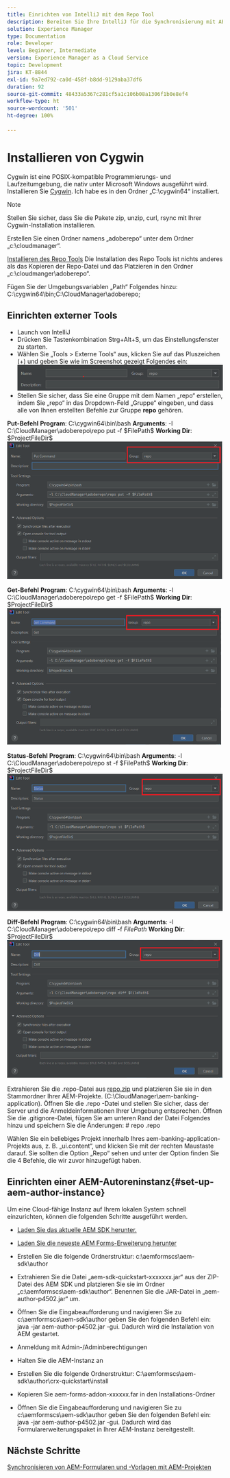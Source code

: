 ```yaml
---
title: Einrichten von IntelliJ mit dem Repo Tool
description: Bereiten Sie Ihre IntelliJ für die Synchronisierung mit AEM Cloud-fähigen Instanzen vor.
solution: Experience Manager
type: Documentation
role: Developer
level: Beginner, Intermediate
version: Experience Manager as a Cloud Service
topic: Development
jira: KT-8844
exl-id: 9a7ed792-ca0d-458f-b8dd-9129aba37df6
duration: 92
source-git-commit: 48433a5367c281cf5a1c106b08a1306f1b0e8ef4
workflow-type: ht
source-wordcount: '501'
ht-degree: 100%

---
```


# Installieren von Cygwin


Cygwin ist eine POSIX-kompatible Programmierungs- und Laufzeitumgebung, die nativ unter Microsoft Windows ausgeführt wird.
Installieren Sie [Cygwin](https://www.cygwin.com/). Ich habe es in den Ordner „C:\cygwin64“ installiert.
>[!NOTE]
> Stellen Sie sicher, dass Sie die Pakete zip, unzip, curl, rsync mit Ihrer Cygwin-Installation installieren.

Erstellen Sie einen Ordner namens „adoberepo“ unter dem Ordner „c:\cloudmanager“.

[Installieren des Repo Tools](https://github.com/Adobe-Marketing-Cloud/tools/tree/master/repo) Die Installation des Repo Tools ist nichts anderes als das Kopieren der Repo-Datei und das Platzieren in den Ordner „c:\cloudmanger\adoberepo“.

Fügen Sie der Umgebungsvariablen „Path“ Folgendes hinzu: C:\cygwin64\bin;C:\CloudManager\adoberepo;

## Einrichten externer Tools

* Launch von IntelliJ
* Drücken Sie Tastenkombination Strg+Alt+S, um das Einstellungsfenster zu starten.
* Wählen Sie „Tools > Externe Tools“ aus, klicken Sie auf das Pluszeichen (+) und geben Sie wie im Screenshot gezeigt Folgendes ein:
  ![rep](assets/repo.png)
* Stellen Sie sicher, dass Sie eine Gruppe mit dem Namen „repo“ erstellen, indem Sie „repo“ in das Dropdown-Feld „Gruppe“ eingeben, und dass alle von Ihnen erstellten Befehle zur Gruppe **repo** gehören.


**Put-Befehl**
**Program**: C:\cygwin64\bin\bash
**Arguments**: -l C:\CloudManager\adoberepo\repo put -f \$FilePath\$
**Working Dir**: \$ProjectFileDir\$
![put-command](assets/put-command.png)

**Get-Befehl**
**Program**: C:\cygwin64\bin\bash
**Arguments**: -l C:\CloudManager\adoberepo\repo get -f \$FilePath\$
**Working Dir**: \$ProjectFileDir\$
![get-command](assets/get-command.png)

**Status-Befehl**
**Program**: C:\cygwin64\bin\bash
**Arguments**: -l C:\CloudManager\adoberepo\repo st -f \$FilePath\$
**Working Dir**: \$ProjectFileDir\$
![status-command](assets/status-command.png)

**Diff-Befehl**
**Program**: C:\cygwin64\bin\bash
**Arguments**: -l C:\CloudManager\adoberepo\repo diff -f $FilePath$
**Working Dir**: \$ProjectFileDir\$
![diff-command](assets/diff-command.png)

Extrahieren Sie die .repo-Datei aus [repo.zip](assets/repo.zip) und platzieren Sie sie in den Stammordner Ihrer AEM-Projekte. (C:\CloudManager\aem-banking-application). Öffnen Sie die .repo -Datei und stellen Sie sicher, dass der Server und die Anmeldeinformationen Ihrer Umgebung entsprechen.
Öffnen Sie die .gitignore-Datei, fügen Sie am unteren Rand der Datei Folgendes hinzu und speichern Sie die Änderungen:
\# repo
.repo

Wählen Sie ein beliebiges Projekt innerhalb Ihres aem-banking-application-Projekts aus, z. B. „ui.content“, und klicken Sie mit der rechten Maustaste darauf. Sie sollten die Option „Repo“ sehen und unter der Option finden Sie die 4 Befehle, die wir zuvor hinzugefügt haben.

## Einrichten einer AEM-Autoreninstanz{#set-up-aem-author-instance}

Um eine Cloud-fähige Instanz auf Ihrem lokalen System schnell einzurichten, können die folgenden Schritte ausgeführt werden.
* [Laden Sie das aktuelle AEM SDK herunter.](https://experience.adobe.com/#/downloads/content/software-distribution/de/aemcloud.html)

* [Laden Sie die neueste AEM Forms-Erweiterung herunter](https://experience.adobe.com/#/downloads/content/software-distribution/de/aemcloud.html)

* Erstellen Sie die folgende Ordnerstruktur: 
c:\aemformscs\aem-sdk\author

* Extrahieren Sie die Datei „aem-sdk-quickstart-xxxxxxx.jar“ aus der ZIP-Datei des AEM SDK und platzieren Sie sie im Ordner „c:\aemformscs\aem-sdk\author“. Benennen Sie die JAR-Datei in „aem-author-p4502.jar“ um.

* Öffnen Sie die Eingabeaufforderung und navigieren Sie zu c:\aemformscs\aem-sdk\author
geben Sie den folgenden Befehl ein: java -jar aem-author-p4502.jar -gui. Dadurch wird die Installation von AEM gestartet.
* Anmeldung mit Admin-/Adminberechtigungen
* Halten Sie die AEM-Instanz an
* Erstellen Sie die folgende Ordnerstruktur: C:\aemformscs\aem-sdk\author\crx-quickstart\install
* Kopieren Sie aem-forms-addon-xxxxxx.far in den Installations-Ordner
* Öffnen Sie die Eingabeaufforderung und navigieren Sie zu c:\aemformscs\aem-sdk\author
geben Sie den folgenden Befehl ein: java -jar aem-author-p4502.jar -gui. Dadurch wird das Formularerweiterungspaket in Ihrer AEM-Instanz bereitgestellt.

## Nächste Schritte

[Synchronisieren von AEM-Formularen und -Vorlagen mit AEM-Projekten](./deploy-your-first-form.md)
